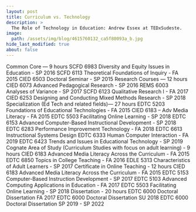 ```yaml
---
layout: post
title: Curriculum vs. Technology
description: >
  The Role of Technology in Education: Andrew Essex at TEDxSudeste.
image: 
  path: /assets/img/blog/4615760132_ca5f80093a_b.jpg
hide_last_modified: true
about: false
---
```


Common Core — 9 hours
SCFD 6983 Diversity and Equity Issues in Education - SP 2016
SCFD 6113 Theoretical Foundations of Inquiry - FA 2015
CIED 6503 Doctoral Seminar - SP 2015
Research Courses — 12 hours
CIED 6073 Advanced Pedagogical Research - SP 2016
REMS 6003 Analyses of Variance - SP 2017
SCFD 6123 Qualitative Research I - FA 2017
CIED 6253 Designing and Conducting Mixed Methods Research - SP 2018
Specialization (Ed Tech and related fields)— 27 hours 
EDTC 5203 Foundations of Educational Technologies - FA 2015
CIED 6183 – Adv Media Literacy - FA 2015
EDTC 5503 Facilitating Online Learning - SP 2018
EDTC 6153 Advanced Computer-Based Instructional Development - SP 2018
EDTC 6283 Performance Improvement Technology - FA 2018
EDTC 6613 Instructional Systems Design
EDTC 6333 Human Computer Interaction - FA 2019
EDTC 6423 Trends and Issues in Educational Technology - SP 2019
Cognate Area of Study (Curriculum Studies with focus on adult learning) - 9 hours
CIED 6183 Advanced Media Literacy Across the Curriculum - FA 2015
EDTC 6850 Topics in College Teaching - FA 2016
EDLE 5313 Characteristics of Adult Learners - SP 2017
Certificate in Online Teaching - 12 hours
CIED 6183 Advanced Media Literacy Across the Curriculum - FA 2015
EDTC 5153 Computer-Based Instruction Development - SP 2017
EDTC 5103 Advanced Computing Applications in Education - FA 2017
EDTC 5503 Facilitating Online Learning - SP 2018
Dissertation - 20 hours
EDTC 6000 Doctoral Dissertation FA 2017
EDTC 6000 Doctoral Dissertation SU 2018
EDTC 6000 Doctoral Dissertation SP 2019 - SP 2022